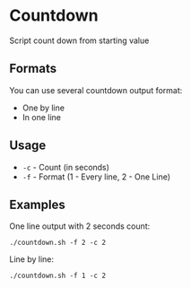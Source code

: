 # Countdown

Script count down from starting value

## Formats

You can use several countdown output format:

* One by line
* In one line

## Usage

* `-c` - Count (in seconds)
* `-f` - Format (1 - Every line, 2 - One Line)  

## Examples

One line output with 2 seconds count:

```
./countdown.sh -f 2 -c 2
```

Line by line:

```
./countdown.sh -f 1 -c 2
```
